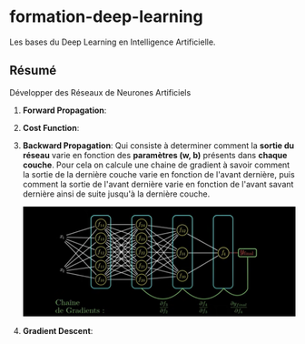 # formation-deep-learning
Les bases du Deep Learning en Intelligence Artificielle.
## Résumé

Développer des Réseaux de Neurones Artificiels

1. **Forward Propagation**:
   
2. **Cost Function**:
3. **Backward Propagation**:
   Qui consiste à determiner comment la **sortie du réseau** varie
   en fonction des **paramètres (w, b)** présents dans **chaque couche**. Pour cela on calcule une chaine de gradient à savoir comment la sortie de la dernière couche varie en fonction de l'avant dernière, puis comment la sortie de l'avant dernière varie en fonction de l'avant savant dernière ainsi de suite jusqu'à la dernière couche.

   ![image](images/2.png)

4. **Gradient Descent**:
   